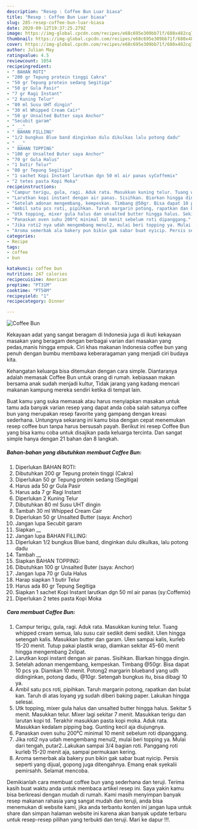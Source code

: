 ```yaml
---
description: "Resep : Coffee Bun Luar biasa"
title: "Resep : Coffee Bun Luar biasa"
slug: 285-resep-coffee-bun-luar-biasa
date: 2020-09-12T19:37:25.279Z
image: https://img-global.cpcdn.com/recipes/e68c695e309bb71f/680x482cq70/coffee-bun-foto-resep-utama.jpg
thumbnail: https://img-global.cpcdn.com/recipes/e68c695e309bb71f/680x482cq70/coffee-bun-foto-resep-utama.jpg
cover: https://img-global.cpcdn.com/recipes/e68c695e309bb71f/680x482cq70/coffee-bun-foto-resep-utama.jpg
author: Julian May
ratingvalue: 4.5
reviewcount: 1054
recipeingredient:
- " BAHAN ROTI"
- "200 gr Tepung protein tinggi Cakra"
- "50 gr Tepung protein sedang Segitiga"
- "50 gr Gula Pasir"
- "7 gr Ragi Instant"
- "2 Kuning Telur"
- "80 ml Susu UHT dingin"
- "30 ml Whipped Cream Cair"
- "50 gr Unsalted Butter saya Anchor"
- "Secubit garam"
- " __"
- " BAHAN FILLING"
- "1/2 bungkus Blue band dinginkan dulu dikulkas lalu potong dadu"
- " __"
- " BAHAN TOPPING"
- "100 gr Unsalted Buter saya Anchor"
- "70 gr Gula Halus"
- "1 butir Telur"
- "80 gr Tepung Segitiga"
- "1 sachet Kopi Instant larutkan dgn 50 ml air panas syCoffemix"
- "2 tetes pasta Kopi Moka"
recipeinstructions:
- "Campur terigu, gula, ragi. Aduk rata. Masukkan kuning telur. Tuang whipped cream semua, lalu susu cair sedikit demi sedikit. Ulen hingga setengah kalis. Masukkan butter dan garam. Ulen sampai kalis, kurleb 15-20 menit. Tutup pakai plastik wrap, diamkan sekitar 45-60 menit hingga mengembang 2xlipat."
- "Larutkan kopi instant dengan air panas. Sisihkan. Biarkan hingga dingin."
- "Setelah adonan mengembang, kempeskan. Timbang @50gr. Bisa dapat 10 pcs ya. Diamkan 10 menit. Potong2 margarin blueband yang udh didinginkan, potong dadu, @10gr. Setengah bungkus itu, bisa dibagi 10 ya."
- "Ambil satu pcs roti, pipihkan. Taruh margarin potong, rapatkan dan bulat kan. Taruh di atas loyang yg sudah diberi baking paper. Lakukan hingga selesai."
- "Utk topping, mixer gula halus dan unsalted butter hingga halus. Sekitar 5 menit. Masukkan telur. Mixer lagi sekitar 7 menit. Masukkan terigu dan larutan kopi td. Terakhir masukkan pasta kopi moka. Aduk rata. Masukkan kedalam pipping bag. Gunting kecil aja diujungnya."
- "Panaskan oven suhu 200⁰C minimal 10 menit sebelum roti dipanggang."
- "Jika roti2 nya udah mengembang menul2, mulai beri topping ya. Mulai dari tengah, putar2..Lakukan sampai 3/4 bagian roti. Panggang roti kurleb 15-20 menit aja, sampai permukaan kering."
- "Aroma semerbak ala bakery pun bikin gak sabar buat nyicip. Persis seperti yang dijual, gopong juga ditengahnya. Emang enak syekalii pemirsahh. Selamat mencoba."
categories:
- Recipe
tags:
- coffee
- bun

katakunci: coffee bun 
nutrition: 247 calories
recipecuisine: American
preptime: "PT31M"
cooktime: "PT58M"
recipeyield: "1"
recipecategory: Dinner

---
```



![Coffee Bun](https://img-global.cpcdn.com/recipes/e68c695e309bb71f/680x482cq70/coffee-bun-foto-resep-utama.jpg)

Kekayaan adat yang sangat beragam di Indonesia juga di ikuti kekayaan masakan yang beragam dengan berbagai varian dari masakan yang pedas,manis hingga empuk. Ciri khas makanan Indonesia coffee bun yang penuh dengan bumbu membawa keberaragaman yang menjadi ciri budaya kita.




Kehangatan keluarga bisa ditemukan dengan cara simple. Diantaranya adalah memasak Coffee Bun untuk orang di rumah. kebiasaan makan bersama anak sudah menjadi kultur, Tidak jarang yang kadang mencari makanan kampung mereka sendiri ketika di tempat lain.

Buat kamu yang suka memasak atau harus menyiapkan masakan untuk tamu ada banyak varian resep yang dapat anda coba salah satunya coffee bun yang merupakan resep favorite yang gampang dengan kreasi sederhana. Untungnya sekarang ini kamu bisa dengan cepat menemukan resep coffee bun tanpa harus bersusah payah.
Berikut ini resep Coffee Bun yang bisa kamu coba untuk disajikan pada keluarga tercinta. Dan sangat simple hanya dengan 21 bahan dan 8 langkah.


<!--inarticleads1-->

##### Bahan-bahan yang dibutuhkan membuat Coffee Bun:

1. Diperlukan  BAHAN ROTI:
1. Dibutuhkan 200 gr Tepung protein tinggi (Cakra)
1. Diperlukan 50 gr Tepung protein sedang (Segitiga)
1. Harus ada 50 gr Gula Pasir
1. Harus ada 7 gr Ragi Instant
1. Diperlukan 2 Kuning Telur
1. Dibutuhkan 80 ml Susu UHT dingin
1. Tambah 30 ml Whipped Cream Cair
1. Diperlukan 50 gr Unsalted Butter (saya: Anchor)
1. Jangan lupa Secubit garam
1. Siapkan  __
1. Jangan lupa  BAHAN FILLING:
1. Diperlukan 1/2 bungkus Blue band, dinginkan dulu dikulkas, lalu potong dadu
1. Tambah  __
1. Siapkan  BAHAN TOPPING:
1. Dibutuhkan 100 gr Unsalted Buter (saya: Anchor)
1. Jangan lupa 70 gr Gula Halus
1. Harap siapkan 1 butir Telur
1. Harus ada 80 gr Tepung Segitiga
1. Siapkan 1 sachet Kopi Instant larutkan dgn 50 ml air panas (sy:Coffemix)
1. Diperlukan 2 tetes pasta Kopi Moka




<!--inarticleads2-->

##### Cara membuat  Coffee Bun:

1. Campur terigu, gula, ragi. Aduk rata. Masukkan kuning telur. Tuang whipped cream semua, lalu susu cair sedikit demi sedikit. Ulen hingga setengah kalis. Masukkan butter dan garam. Ulen sampai kalis, kurleb 15-20 menit. Tutup pakai plastik wrap, diamkan sekitar 45-60 menit hingga mengembang 2xlipat.
1. Larutkan kopi instant dengan air panas. Sisihkan. Biarkan hingga dingin.
1. Setelah adonan mengembang, kempeskan. Timbang @50gr. Bisa dapat 10 pcs ya. Diamkan 10 menit. Potong2 margarin blueband yang udh didinginkan, potong dadu, @10gr. Setengah bungkus itu, bisa dibagi 10 ya.
1. Ambil satu pcs roti, pipihkan. Taruh margarin potong, rapatkan dan bulat kan. Taruh di atas loyang yg sudah diberi baking paper. Lakukan hingga selesai.
1. Utk topping, mixer gula halus dan unsalted butter hingga halus. Sekitar 5 menit. Masukkan telur. Mixer lagi sekitar 7 menit. Masukkan terigu dan larutan kopi td. Terakhir masukkan pasta kopi moka. Aduk rata. Masukkan kedalam pipping bag. Gunting kecil aja diujungnya.
1. Panaskan oven suhu 200⁰C minimal 10 menit sebelum roti dipanggang.
1. Jika roti2 nya udah mengembang menul2, mulai beri topping ya. Mulai dari tengah, putar2..Lakukan sampai 3/4 bagian roti. Panggang roti kurleb 15-20 menit aja, sampai permukaan kering.
1. Aroma semerbak ala bakery pun bikin gak sabar buat nyicip. Persis seperti yang dijual, gopong juga ditengahnya. Emang enak syekalii pemirsahh. Selamat mencoba.




Demikianlah cara membuat coffee bun yang sederhana dan teruji. Terima kasih buat waktu anda untuk membaca artikel resep ini. Saya yakin kamu bisa berkreasi dengan mudah di rumah. Kami masih menyimpan banyak resep makanan rahasia yang sangat mudah dan teruji, anda bisa menemukan di website kami, jika anda terbantu konten ini jangan lupa untuk share dan simpan halaman website ini karena akan banyak update terbaru untuk resep-resep pilihan yang terbukti dan teruji. Mari ke dapur !!!. 

